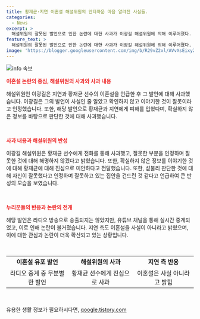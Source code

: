 ```yaml
---
title: 황재균·지연 이혼설 해설위원의 안타까운 마음 알려진 사실들.
categories:
  - News
excerpt: >
  해설위원의 잘못된 발언으로 인한 논란에 대한 사과가 이광길 해설위원에 의해 이루어졌다. 그는 황재균 선수에게 전화를 걸어 사과했고, 또한 지연에게도 미안하다는 말을 전했다. 이는 잘못된 정보를 확인하지 않고 이야기한 것을 인정하며, 특히 황재균과 지연의 가정에 걸친 발언으로 인해 미안함을 표현했다. 이에 대한 논란은 라디오 중계를 통해 확대됐으나, 지연 측은 이혼설을 부인했다. 이러한 사과 과정과 관련된 사건은 큰 주목을 받았으며, 사과의 진심성이 높은 반응을 이끌어내고 있다.
feature_text: >
  해설위원의 잘못된 발언으로 인한 논란에 대한 사과가 이광길 해설위원에 의해 이루어졌다. 그는 황재균 선수에게 전화를 걸어 사과했고, 또한 지연에게도 미안하다는 말을 전했다. 이는 잘못된 정보를 확인하지 않고 이야기한 것을 인정하며, 특히 황재균과 지연의 가정에 걸친 발언으로 인해 미안함을 표현했다. 이에 대한 논란은 라디오 중계를 통해 확대됐으나, 지연 측은 이혼설을 부인했다. 이러한 사과 과정과 관련된 사건은 큰 주목을 받았으며, 사과의 진심성이 높은 반응을 이끌어내고 있다.
image: 'https://blogger.googleusercontent.com/img/b/R29vZ2xl/AVvXsEixyZcFfHzMRdzZMjFBmAUKJYCLCGyLL1o632UiGVXcaFdKo_bkvkuCioo0uUKlGfBVcT3P84aROyZIXSBEx3Aw5nCQ3pTgDom1WDC4m8eifvWiAmWEEVb4x6G_l8C0QH225ldMjyaFvpxGEBGNO37VmDTDMHGhJPq73UglMfDca1-0aw/s1600/blogspot.png'
---
```


<p><img src="https://blogger.googleusercontent.com/img/b/R29vZ2xl/AVvXsEixyZcFfHzMRdzZMjFBmAUKJYCLCGyLL1o632UiGVXcaFdKo_bkvkuCioo0uUKlGfBVcT3P84aROyZIXSBEx3Aw5nCQ3pTgDom1WDC4m8eifvWiAmWEEVb4x6G_l8C0QH225ldMjyaFvpxGEBGNO37VmDTDMHGhJPq73UglMfDca1-0aw/s1600/blogspot.png" alt="info 속보" /></p>

<p><b><span style="color: #ee2323;">이혼설 논란의 중심, 해설위원의 사과와 사과 내용</span></b></p>

<p>해설위원인 이광길은 지연과 황재균 선수의 이혼설을 언급한 후 그 발언에 대해 사과했습니다. 이광길은 그의 발언이 사실인 줄 알았고 확인하지 않고 이야기한 것이 잘못이라고 인정했습니다. 또한, 해당 발언으로 황재균과 지연에게 피해를 입혔다며, 확실하지 않은 정보를 바탕으로 판단한 것에 대해 사과했습니다.</p>

<p data-ke-size="size16">&nbsp;</p>

<p><b><span style="color: #ee2323;">사과 내용과 해설위원의 반성</span></b></p>

<p>이광길 해설위원은 황재균 선수에게 전화를 통해 사과했고, 잘못한 부분을 인정하며 잘못한 것에 대해 해명하지 않겠다고 밝혔습니다. 또한, 확실하지 않은 정보를 이야기한 것에 대해 황재균에 대해 진심으로 미안하다고 전달했습니다. 또한, 섣불리 판단한 것에 대해 자신이 잘못했다고 인정하며 잘못하고 있는 집안을 건드린 것 같다고 언급하여 큰 반성의 모습을 보였습니다.</p>

<p data-ke-size="size16">&nbsp;</p>

<p><b><span style="color: #ee2323;">누리꾼들의 반응과 논란의 전개</span></b></p>

<p>해당 발언은 라디오 방송으로 송출되지는 않았지만, 유튜브 채널을 통해 실시간 중계되었고, 이로 인해 논란이 불거졌습니다. 지연 측도 이혼설을 사실이 아니라고 밝혔으며, 이에 대한 관심과 논란이 더욱 확산되고 있는 상황입니다.</p>

<p data-ke-size="size16">&nbsp;</p>

<table>
  <tbody>
    <tr>
      <td style="text-align: center; height: 17px;"><b>이혼설 유포 발언</b></td>
      <td style="text-align: center; height: 17px;"><b>해설위원의 사과</b></td>
      <td style="text-align: center; height: 17px;"><b>지연 측 반응</b></td>
    </tr>
    <tr>
      <td style="text-align: center;">라디오 중계 중 무분별한 발언</td>
      <td style="text-align: center;">황재균 선수에게 진심으로 사과</td>
      <td style="text-align: center;">이혼설은 사실 아니라고 밝힘</td>
    </tr>
  </tbody>
</table>

<p data-ke-size="size16">&nbsp;</p>
유용한 생활 정보가 필요하시다면, <a href="https://qoogle.tistory.com" rel="dofollow">qoogle.tistory.com</a>


